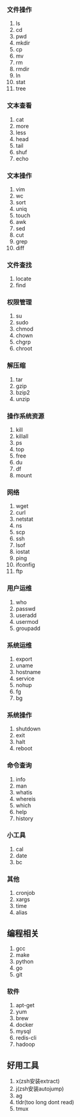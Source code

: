 ### 文件操作
1. ls
1. cd
1. pwd
1. mkdir
1. cp
1. mv
1. rm
1. rmdir
1. ln
1. stat
1. tree

### 文本查看
1. cat
1. more
1. less
1. head
1. tail
1. shuf
1. echo

### 文本操作
1. vim
1. wc
1. sort
1. uniq
1. touch
1. awk
1. sed
1. cut
1. grep
1. diff

### 文件查找
1. locate
1. find

### 权限管理
1. su
1. sudo
1. chmod
1. chown
1. chgrp
1. chroot

### 解压缩
1. tar
1. gzip
1. bzip2
1. unzip

### 操作系统资源
1. kill
1. killall
1. ps
1. top
1. free
1. du
1. df
1. mount

### 网络
1. wget
1. curl
1. netstat
1. ns
1. scp
1. ssh
1. lsof
1. iostat
1. ping
1. ifconfig
1. ftp

### 用户运维
1. who
1. passwd
1. useradd
1. usermod
1. groupadd

### 系统运维
1. export
1. uname
1. hostname
1. service
1. nohup
1. fg
1. bg

### 系统操作
1. shutdown
1. exit
1. halt
1. reboot

### 命令查询
1. info
1. man
1. whatis
1. whereis
1. which
1. help
1. history

### 小工具
1. cal
1. date
1. bc

### 其他
1. cronjob
1. xargs
1. time
1. alias

## 编程相关
1. gcc
1. make
1. python
1. go
1. git

### 软件
1. apt-get
1. yum
1. brew
1. docker
1. mysql
1. redis-cli
1. hadoop

## 好用工具
1. x(zsh安装extract)
1. j(zsh安装autojump)
1. ag
1. tldr(too long dont read)
1. tmux

